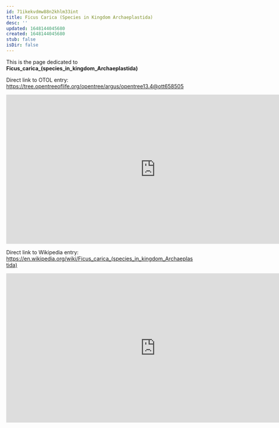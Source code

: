 ```yaml
---
id: 71ikekvdmw88n2khlm33int
title: Ficus Carica (Species in Kingdom Archaeplastida)
desc: ''
updated: 1648144045680
created: 1648144045680
stub: false
isDir: false
---
```

This is the page dedicated to **Ficus_carica_(species_in_kingdom_Archaeplastida)**


Direct link to OTOL entry: https://tree.opentreeoflife.org/opentree/argus/opentree13.4@ott658505



<html>
    <body>
    <iframe src="https://tree.opentreeoflife.org/opentree/argus/opentree13.4@ott658505"
    width="800" height="400" frameborder="0" allowfullscreen> </iframe>
    </body>
</html>
    


Direct link to Wikipedia entry: https://en.wikipedia.org/wiki/Ficus_carica_(species_in_kingdom_Archaeplastida)



<html>
    <body>
    <iframe src="https://en.wikipedia.org/wiki/Ficus_carica_(species_in_kingdom_Archaeplastida)"
    width="800" height="400" frameborder="0" allowfullscreen> </iframe>
    </body>
</html>
    
